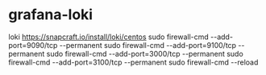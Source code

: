 # grafana-loki
loki
https://snapcraft.io/install/loki/centos
sudo firewall-cmd --add-port=9090/tcp --permanent
sudo firewall-cmd --add-port=9100/tcp --permanent
sudo firewall-cmd --add-port=3000/tcp --permanent
sudo firewall-cmd --add-port=3100/tcp --permanent
sudo firewall-cmd --reload

